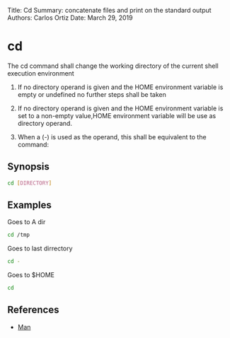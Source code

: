 Title:   Cd 
Summary: concatenate files and print on the standard output
Authors: Carlos Ortiz
Date:    March 29, 2019

# cd

The cd  command shall change the working directory of the current shell execution environment

1.  If no directory operand is given and the HOME environment variable is empty or  undefined no further steps shall be taken

2.  If no directory operand is given and the HOME environment variable is set to a non-empty value,HOME environment variable  will be use as directory operand.

3.  When a <hyphen> (-) is used as the operand, this shall be equivalent to the command:

## Synopsis

``` bash
cd [DIRECTORY]
```

## Examples

Goes to A dir
``` bash
cd /tmp
```

Goes to last dirrectory
``` bash
cd -
```

Goes to $HOME

``` bash
cd 
```


## References

* [Man](http://man7.org/linux/man-pages/man1/cd.1p.html)

